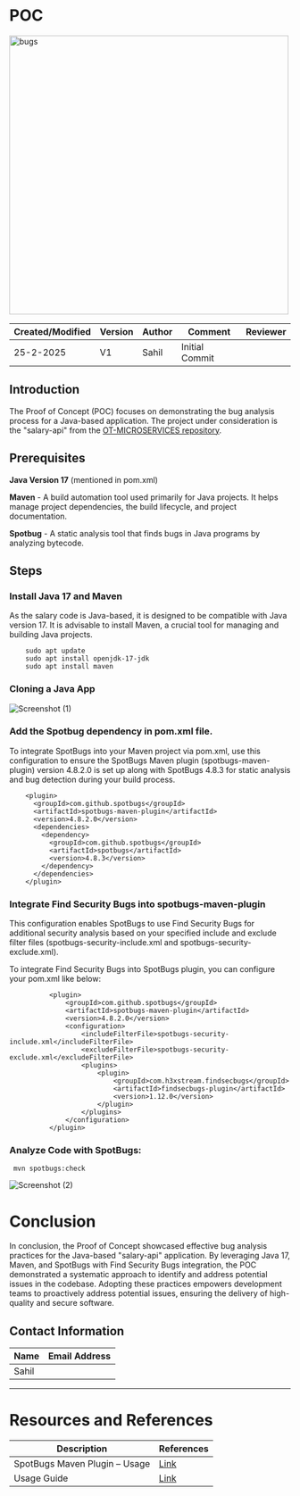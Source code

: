 
# POC 
  <img src="https://github.com/user-attachments/assets/4a9269e7-7d8a-48b9-834a-b1e5a761bccf" alt="bugs" width="500"/>

| Created/Modified | Version | Author              | Comment         |  Reviewer     |
|-------------------|---------|---------------------|-----------------|-----------------|
| 25-2-2025       | V1      | Sahil | Initial Commit  |                 |

## Introduction 

The Proof of Concept (POC) focuses on demonstrating the bug analysis process for a Java-based application. The project under consideration is the "salary-api" from the [OT-MICROSERVICES repository](https://github.com/OT-MICROSERVICES/salary-api.git).

 
## Prerequisites

**Java Version 17** (mentioned in pom.xml)  

**Maven** - A build automation tool used primarily for Java projects. It helps manage project dependencies, the build lifecycle, and project documentation.

**Spotbug** - A static analysis tool that finds bugs in Java programs by analyzing bytecode.

## Steps

### Install Java 17 and Maven

As the salary code is Java-based, it is designed to be compatible with Java version 17. It is advisable to install Maven, a crucial tool for managing and building Java projects.

```
	sudo apt update
	sudo apt install openjdk-17-jdk
    sudo apt install maven
```

### Cloning a Java App

![Screenshot (1)](https://github.com/user-attachments/assets/c5e85995-a7b2-4fbc-b04b-9db9622bed45)


### Add the Spotbug dependency in pom.xml file.
To integrate SpotBugs into your Maven project via pom.xml, use this configuration to ensure the SpotBugs Maven plugin (spotbugs-maven-plugin) version 4.8.2.0 is set up along with SpotBugs 4.8.3 for static analysis and bug detection during your build process.


        <plugin>
          <groupId>com.github.spotbugs</groupId>
          <artifactId>spotbugs-maven-plugin</artifactId>
          <version>4.8.2.0</version>
          <dependencies>
            <dependency>
              <groupId>com.github.spotbugs</groupId>
              <artifactId>spotbugs</artifactId>
              <version>4.8.3</version>
            </dependency>
          </dependencies>
        </plugin>


### Integrate Find Security Bugs into spotbugs-maven-plugin
This configuration enables SpotBugs to use Find Security Bugs for additional security analysis based on your specified include and exclude filter files (spotbugs-security-include.xml and spotbugs-security-exclude.xml).


To integrate Find Security Bugs into SpotBugs plugin, you can configure your pom.xml like below:


              <plugin>
                  <groupId>com.github.spotbugs</groupId>
                  <artifactId>spotbugs-maven-plugin</artifactId>
                  <version>4.8.2.0</version>
                  <configuration>
                      <includeFilterFile>spotbugs-security-include.xml</includeFilterFile>
                      <excludeFilterFile>spotbugs-security-exclude.xml</excludeFilterFile>
                      <plugins>
                          <plugin>
                              <groupId>com.h3xstream.findsecbugs</groupId>
                              <artifactId>findsecbugs-plugin</artifactId>
                              <version>1.12.0</version>
                          </plugin>
                      </plugins>
                  </configuration>
              </plugin>


### 	Analyze Code with SpotBugs:

```
 mvn spotbugs:check
```
![Screenshot (2)](https://github.com/user-attachments/assets/006ac2e3-0b58-4f01-8b4a-0192d3668c7a)





# Conclusion

In conclusion, the Proof of Concept showcased effective bug analysis practices for the Java-based "salary-api" application. By leveraging Java 17, Maven, and SpotBugs with Find Security Bugs integration, the POC demonstrated a systematic approach to identify and address potential issues in the codebase. Adopting these practices empowers development teams to proactively address potential issues, ensuring the delivery of high-quality and secure software.

## Contact Information

|    Name                                   | Email Address                    |
|-------------------------------------------|----------------------------------|
| Sahil | |

***

# Resources and References

| Description                                      | References  
| ------------------------------------------------- | ------------------------------------------------------------------- |
| SpotBugs Maven Plugin – Usage                           | [Link](https://spotbugs.github.io/spotbugs-maven-plugin/usage.html#:~:text=To%20generate%20the%20SpotBugs%20report,xml%20.&text=Then%2C%20execute%20the%20site%20plugin%20to%20generate%20the%20report.) |
| Usage Guide                           | [Link](https://github.com/find-sec-bugs/find-sec-bugs/wiki/Maven-configuration) |

